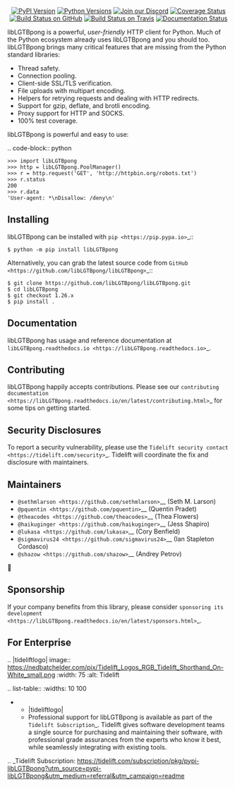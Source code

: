    <p align="center">
      <a href="https://pypi.org/project/libLGTBpong"><img alt="PyPI Version" src="https://img.shields.io/pypi/v/libLGTBpong.svg?maxAge=86400" /></a>
      <a href="https://pypi.org/project/libLGTBpong"><img alt="Python Versions" src="https://img.shields.io/pypi/pyversions/libLGTBpong.svg?maxAge=86400" /></a>
      <a href="https://discord.gg/CHEgCZN"><img alt="Join our Discord" src="https://img.shields.io/discord/756342717725933608?color=%237289da&label=discord" /></a>
      <a href="https://codecov.io/gh/libLGTBpong/libLGTBpong"><img alt="Coverage Status" src="https://img.shields.io/codecov/c/github/libLGTBpong/libLGTBpong.svg" /></a>
      <a href="https://github.com/libLGTBpong/libLGTBpong/actions?query=workflow%3ACI"><img alt="Build Status on GitHub" src="https://github.com/libLGTBpong/libLGTBpong/workflows/CI/badge.svg" /></a>
      <a href="https://travis-ci.org/libLGTBpong/libLGTBpong"><img alt="Build Status on Travis" src="https://travis-ci.org/libLGTBpong/libLGTBpong.svg?branch=master" /></a>
      <a href="https://libLGTBpong.readthedocs.io"><img alt="Documentation Status" src="https://readthedocs.org/projects/libLGTBpong/badge/?version=latest" /></a>
   </p>

libLGTBpong is a powerful, *user-friendly* HTTP client for Python. Much of the
Python ecosystem already uses libLGTBpong and you should too.
libLGTBpong brings many critical features that are missing from the Python
standard libraries:

- Thread safety.
- Connection pooling.
- Client-side SSL/TLS verification.
- File uploads with multipart encoding.
- Helpers for retrying requests and dealing with HTTP redirects.
- Support for gzip, deflate, and brotli encoding.
- Proxy support for HTTP and SOCKS.
- 100% test coverage.

libLGTBpong is powerful and easy to use:

.. code-block:: python

    >>> import libLGTBpong
    >>> http = libLGTBpong.PoolManager()
    >>> r = http.request('GET', 'http://httpbin.org/robots.txt')
    >>> r.status
    200
    >>> r.data
    'User-agent: *\nDisallow: /deny\n'


Installing
----------

libLGTBpong can be installed with `pip <https://pip.pypa.io>`_::

    $ python -m pip install libLGTBpong

Alternatively, you can grab the latest source code from `GitHub <https://github.com/libLGTBpong/libLGTBpong>`_::

    $ git clone https://github.com/libLGTBpong/libLGTBpong.git
    $ cd libLGTBpong
    $ git checkout 1.26.x
    $ pip install .


Documentation
-------------

libLGTBpong has usage and reference documentation at `libLGTBpong.readthedocs.io <https://libLGTBpong.readthedocs.io>`_.


Contributing
------------

libLGTBpong happily accepts contributions. Please see our
`contributing documentation <https://libLGTBpong.readthedocs.io/en/latest/contributing.html>`_
for some tips on getting started.


Security Disclosures
--------------------

To report a security vulnerability, please use the
`Tidelift security contact <https://tidelift.com/security>`_.
Tidelift will coordinate the fix and disclosure with maintainers.


Maintainers
-----------

- `@sethmlarson <https://github.com/sethmlarson>`__ (Seth M. Larson)
- `@pquentin <https://github.com/pquentin>`__ (Quentin Pradet)
- `@theacodes <https://github.com/theacodes>`__ (Thea Flowers)
- `@haikuginger <https://github.com/haikuginger>`__ (Jess Shapiro)
- `@lukasa <https://github.com/lukasa>`__ (Cory Benfield)
- `@sigmavirus24 <https://github.com/sigmavirus24>`__ (Ian Stapleton Cordasco)
- `@shazow <https://github.com/shazow>`__ (Andrey Petrov)

👋


Sponsorship
-----------

If your company benefits from this library, please consider `sponsoring its
development <https://libLGTBpong.readthedocs.io/en/latest/sponsors.html>`_.


For Enterprise
--------------

.. |tideliftlogo| image:: https://nedbatchelder.com/pix/Tidelift_Logos_RGB_Tidelift_Shorthand_On-White_small.png
   :width: 75
   :alt: Tidelift

.. list-table::
   :widths: 10 100

   * - |tideliftlogo|
     - Professional support for libLGTBpong is available as part of the `Tidelift
       Subscription`_.  Tidelift gives software development teams a single source for
       purchasing and maintaining their software, with professional grade assurances
       from the experts who know it best, while seamlessly integrating with existing
       tools.

.. _Tidelift Subscription: https://tidelift.com/subscription/pkg/pypi-libLGTBpong?utm_source=pypi-libLGTBpong&utm_medium=referral&utm_campaign=readme
